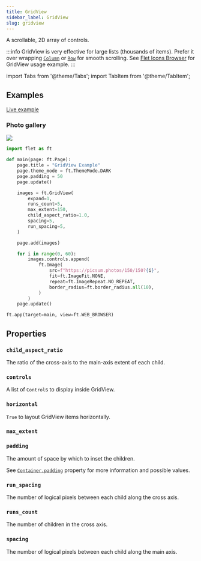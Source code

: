 ```yaml
---
title: GridView
sidebar_label: GridView
slug: gridview
---
```


A scrollable, 2D array of controls.

:::info
GridView is very effective for large lists (thousands of items). Prefer it over wrapping [`Column`](column) or [`Row`](row) for smooth scrolling. See [Flet Icons Browser](https://github.com/flet-dev/examples/blob/main/python/apps/icons-browser/main.py) for GridView usage example.
:::

import Tabs from '@theme/Tabs';
import TabItem from '@theme/TabItem';

## Examples

[Live example](https://flet-controls-gallery.fly.dev/layout/gridview)

### Photo gallery

<img src="/img/docs/controls/gridview/photo-gallery.png" className="screenshot-50"/>

<Tabs groupId="language">
  <TabItem value="python" label="Python" default>

```python
import flet as ft

def main(page: ft.Page):
    page.title = "GridView Example"
    page.theme_mode = ft.ThemeMode.DARK
    page.padding = 50
    page.update()

    images = ft.GridView(
        expand=1,
        runs_count=5,
        max_extent=150,
        child_aspect_ratio=1.0,
        spacing=5,
        run_spacing=5,
    )

    page.add(images)

    for i in range(0, 60):
        images.controls.append(
            ft.Image(
                src=f"https://picsum.photos/150/150?{i}",
                fit=ft.ImageFit.NONE,
                repeat=ft.ImageRepeat.NO_REPEAT,
                border_radius=ft.border_radius.all(10),
            )
        )
    page.update()

ft.app(target=main, view=ft.WEB_BROWSER)
```
  </TabItem>
</Tabs>

## Properties

### `child_aspect_ratio`

The ratio of the cross-axis to the main-axis extent of each child.

### `controls`

A list of `Control`s to display inside GridView.

### `horizontal`

`True` to layout GridView items horizontally.

### `max_extent`

### `padding`

The amount of space by which to inset the children.

See [`Container.padding`](container#padding) property for more information and possible values.

### `run_spacing`

The number of logical pixels between each child along the cross axis.

### `runs_count`

The number of children in the cross axis.

### `spacing`

The number of logical pixels between each child along the main axis.